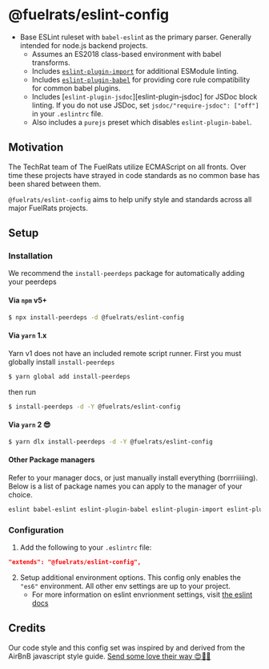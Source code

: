 # @fuelrats/eslint-config

* Base ESLint ruleset with `babel-eslin`t as the primary parser. Generally intended for node.js backend projects.
    * Assumes an ES2018 class-based environment with babel transforms.
    * Includes [`eslint-plugin-import`][eslint-plugin-import] for additional ESModule linting.
    * Includes [`eslint-plugin-babel`][eslint-plugin-babel] for providing core rule compatibility for common babel plugins.
    * Includes [`eslint-plugin-jsdoc`][eslint-plugin-jsdoc] for JSDoc block linting. If you do not use JSDoc, set `jsdoc/"require-jsdoc": ["off"]` in your `.eslintrc` file.
    * Also includes a `purejs` preset which disables `eslint-plugin-babel`.




## Motivation

The TechRat team of The FuelRats utilize ECMAScript on all fronts. Over time these projects have strayed in code standards as no common base has been shared between them.

`@fuelrats/eslint-config` aims to help unify style and standards across all major FuelRats projects.





## Setup

### Installation

We recommend the `install-peerdeps` package for automatically adding your peerdeps

#### Via `npm` v5+

```bash
$ npx install-peerdeps -d @fuelrats/eslint-config
```

#### Via `yarn` 1.x

Yarn v1 does not have an included remote script runner. First you must globally install `install-peerdeps`

```bash
$ yarn global add install-peerdeps
```
then run
```bash
$ install-peerdeps -d -Y @fuelrats/eslint-config
```


#### Via `yarn` 2 😎

```bash
$ yarn dlx install-peerdeps -d -Y @fuelrats/eslint-config
```


#### Other Package managers

Refer to your manager docs, or just manually install everything (borrriiiiing). Below is a list of package names you can apply to the manager of your choice.

```bash
eslint babel-eslint eslint-plugin-babel eslint-plugin-import eslint-plugin-jsdoc @fuelrats/eslint-config
```


### Configuration

1. Add the following to your `.eslintrc` file:
```json
"extends": "@fuelrats/eslint-config",
```
2. Setup additional environment options. This config only enables the `"es6"` environment. All other env settings are up to your project.
    * For more information on eslint envrionment settings, visit [the eslint docs][eslint-env]





## Credits
Our code style and this config set was inspired by and derived from the AirBnB javascript style guide.
[Send some love their way 😍🎉🎊][airbnb]





[airbnb]: https://github.com/airbnb/javascript
[eslint-env]: https://eslint.org/docs/user-guide/configuring#specifying-environments
[eslint-plugin-import]: https://www.npmjs.com/package/eslint-plugin-import
[eslint-plugin-babel]: https://www.npmjs.com/package/eslint-plugin-babel
